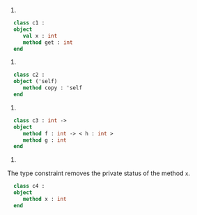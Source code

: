 1.
```ocaml
  class c1 :
  object
     val x : int
     method get : int
  end
```

1.
```ocaml
  class c2 :
  object ('self)
     method copy : 'self
  end
```

1.
```ocaml
  class c3 : int ->
  object
     method f : int -> < h : int >
     method g : int
  end
```

1.
  The type constraint removes the private status of the method `x`.
```ocaml
  class c4 :
  object 
     method x : int
  end
```

